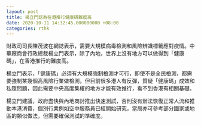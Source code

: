 ```yaml
---
layout: post
title: 楊立門認為在港推行健康碼難度高
date: 2020-10-11 14:32:45.000000000 +08:00
categories: rthk
---
```


財政司司長陳茂波在網誌表示，需要大規模病毒檢測和風險辨識標籤應對疫情。中華廠商會行政總裁楊立門表示，除了內地，世界上沒有地方可以做得到「健康碼」，在香港推行的難度高。

楊立門表示，「健康碼」必須有大規模強制檢測才可行，即使不是全民檢測，都需要強制某幾個高風險行業做檢測，但目前很多港人有反彈，質疑「健康碼」成效和私隱問題，因此需要中央高度集權的地方才能有效推行，看不到香港有相關基礎。

楊立門建議，政府盡快與內地商討推出快速測試，否則沒有辦法恢復正常人流和推動本港消費，個別行業例如空中服務員已經開始研究，當局亦可參考部分國家或地區的類似做法，但需要確保測試的準確度。
